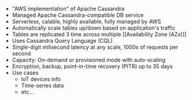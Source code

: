 - "AWS implementation" of Apache Cassandra
- Managed Apache Cassandra-compatible DB service
- Serverless, calable, highly available, fully managed by AWS
- Automatically scale tables up/down based on application's traffic
- Tables are replicated 3 time across multiple [[Availability Zone (AZs)]]
- Uses Cassandra Query Language (CQL)
- Single-digit milisecond latency at any scale, 1000s of requests per second
- Capacity: On-demand or provisioned mode with auto-scaling
- Encryption, backup, point-in-time recovery (PITR) up to 35 days
- Use cases
	- IoT devices info
	- Time-series data
	- etc...